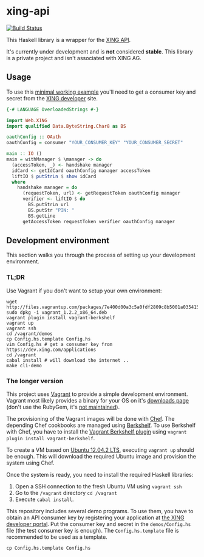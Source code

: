 # xing-api

[![Build Status](https://api.travis-ci.org/JanAhrens/xing-api-haskell.png)](https://travis-ci.org/JanAhrens/xing-api-haskell)

This Haskell library is a wrapper for the [XING API](https://dev.xing.com/).

It's currently under development and is **not** considered **stable**.
This library is a private project and isn't associated with XING AG.

## Usage

To use this [minimal working example](demos/minimal.hs?raw=true) you'll need to get
a consumer key and secret from the [XING developer](https://dev.xing.com) site.

```haskell
{-# LANGUAGE OverloadedStrings #-}

import Web.XING
import qualified Data.ByteString.Char8 as BS

oauthConfig :: OAuth
oauthConfig = consumer "YOUR_CONSUMER_KEY" "YOUR_CONSUMER_SECRET"

main :: IO ()
main = withManager $ \manager -> do
  (accessToken, _) <- handshake manager
  idCard <- getIdCard oauthConfig manager accessToken
  liftIO $ putStrLn $ show idCard
  where
    handshake manager = do
      (requestToken, url) <- getRequestToken oauthConfig manager
      verifier <- liftIO $ do
        BS.putStrLn url
        BS.putStr "PIN: "
        BS.getLine
      getAccessToken requestToken verifier oauthConfig manager
```

## Development environment

This section walks you through the process of setting up your development environment.

### TL;DR

Use Vagrant if you don't want to setup your own environment:

    wget http://files.vagrantup.com/packages/7e400d00a3c5a0fdf2809c8b5001a035415a607b/vagrant_1.2.2_x86_64.deb
    sudo dpkg -i vagrant_1.2.2_x86_64.deb
    vagrant plugin install vagrant-berkshelf
    vagrant up
    vagrant ssh
    cd /vagrant/demos
    cp Config.hs.template Config.hs
    vim Config.hs # get a consumer key from https://dev.xing.com/applications
    cd /vagrant
    cabal install # will download the internet ..
    make cli-demo

### The longer version

This project uses [Vagrant](http://www.vagrantup.com/) to provide a simple development environment.
Vagrant most likely provides a binary for your OS on it's [downloads page](http://downloads.vagrantup.com/) (don't
use the RubyGem, it's [not maintained](http://docs.vagrantup.com/v2/installation/index.html)).

The provisioning of the Vagrant images will be done with [Chef](http://opscode.com/). The depending Chef cookbooks are
managed using [Berkshelf](http://berkshelf.com/). To use Berkshelf with Chef, you have to install the
[Vagrant Berkshelf plugin](https://github.com/RiotGames/vagrant-berkshelf) using
`vagrant plugin install vagrant-berkshelf`.

To create a VM based on [Ubuntu 12.04.2 LTS](http://releases.ubuntu.com/precise/), executing `vagrant up` should be
enough. This will download the required Ubuntu image and provision the system using Chef.

Once the system is ready, you need to install the required Haskell libraries:

  1. Open a SSH connection to the fresh Ubuntu VM using `vagrant ssh`
  2. Go to the `/vagrant` directory `cd /vagrant`
  3. Execute `cabal install`.

This repository includes several demo programs.
To use them, you have to obtain an API consumer key by registering your
application at [the XING developer portal](https://dev.xing.com/applications).
Put the consumer key and secret in the `demos/Config.hs` file (the test consumer key is enough).
The `Config.hs.template` file is recommended to be used as a template.

    cp Config.hs.template Config.hs
